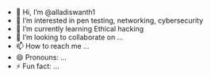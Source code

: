 - 👋 Hi, I’m @alladiswanth1
- 👀 I’m interested in pen testing, networking, cybersecurity 
- 🌱 I’m currently learning Ethical hacking
- 💞️ I’m looking to collaborate on ...
- 📫 How to reach me ...
- 😄 Pronouns: ...
- ⚡ Fun fact: ...

<!---
alladiswanth1/alladiswanth1 is a ✨ special ✨ repository because its `README.md` (this file) appears on your GitHub profile.
You can click the Preview link to take a look at your changes.
--->
